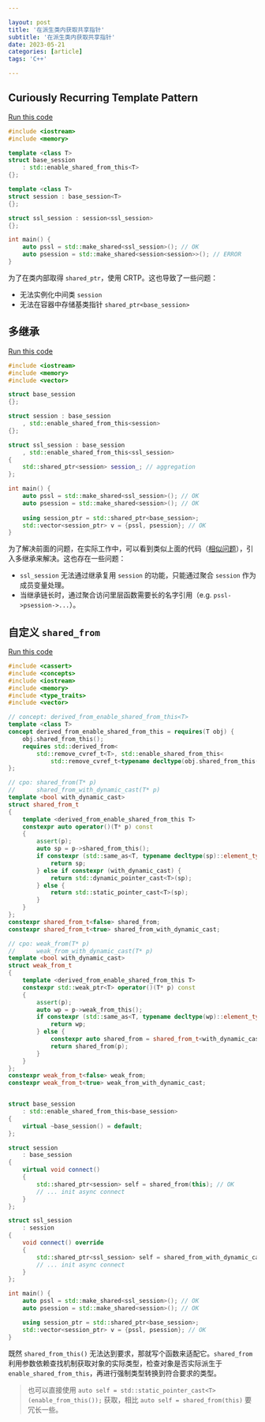 ```yaml
---

layout: post
title: '在派生类内获取共享指针'
subtitle: '在派生类内获取共享指针'
date: 2023-05-21
categories: [article]
tags: 'C++' 

---
```


## Curiously Recurring Template Pattern

[Run this code](https://godbolt.org/z/zc43d491e)
```.cpp
#include <iostream>
#include <memory>

template <class T>
struct base_session
    : std::enable_shared_from_this<T>
{};

template <class T>
struct session : base_session<T>
{};

struct ssl_session : session<ssl_session>
{};

int main() {
    auto pssl = std::make_shared<ssl_session>(); // OK
    auto psession = std::make_shared<session<session>>(); // ERROR
}
```

为了在类内部取得 `shared_ptr`，使用 CRTP。这也导致了一些问题：
- 无法实例化中间类 `session`
- 无法在容器中存储基类指针 `shared_ptr<base_session>`

## 多继承

[Run this code](https://godbolt.org/z/je4xx3Td7)
```.cpp
#include <iostream>
#include <memory>
#include <vector>

struct base_session
{};

struct session : base_session
    , std::enable_shared_from_this<session>
{};

struct ssl_session : base_session
    , std::enable_shared_from_this<ssl_session>
{
    std::shared_ptr<session> session_; // aggregation
};

int main() {
    auto pssl = std::make_shared<ssl_session>(); // OK
    auto psession = std::make_shared<session>(); // OK
    
    using session_ptr = std::shared_ptr<base_session>;
    std::vector<session_ptr> v = {pssl, psession}; // OK
}
```

为了解决前面的问题，在实际工作中，可以看到类似上面的代码（[相似问题](https://www.codeproject.com/Articles/286304/Solution-for-multiple-enable-shared-from-this-in-i)），引入多继承来解决。这也存在一些问题：
- `ssl_session` 无法通过继承复用 `session` 的功能，只能通过聚合 `session` 作为成员变量处理。
- 当继承链长时，通过聚合访问里层函数需要长的名字引用（e.g. `pssl->psession->...`）。

## 自定义 `shared_from`

[Run this code](https://godbolt.org/z/fodKd9q8G)
```.cpp
#include <cassert>
#include <concepts>
#include <iostream>
#include <memory>
#include <type_traits>
#include <vector>

// concept: derived_from_enable_shared_from_this<T>
template <class T>
concept derived_from_enable_shared_from_this = requires(T obj) {
    obj.shared_from_this();
    requires std::derived_from<
        std::remove_cvref_t<T>, std::enable_shared_from_this<
            std::remove_cvref_t<typename decltype(obj.shared_from_this())::element_type>>>;
};

// cpo: shared_from(T* p)
//      shared_from_with_dynamic_cast(T* p)
template <bool with_dynamic_cast>
struct shared_from_t 
{
    template <derived_from_enable_shared_from_this T>
    constexpr auto operator()(T* p) const
    {
        assert(p);
        auto sp = p->shared_from_this();
        if constexpr (std::same_as<T, typename decltype(sp)::element_type>) {
            return sp;
        } else if constexpr (with_dynamic_cast) {
            return std::dynamic_pointer_cast<T>(sp); 
        } else {
            return std::static_pointer_cast<T>(sp);
        }
    }
};
constexpr shared_from_t<false> shared_from;
constexpr shared_from_t<true> shared_from_with_dynamic_cast;

// cpo: weak_from(T* p)
//      weak_from_with_dynamic_cast(T* p)
template <bool with_dynamic_cast>
struct weak_from_t 
{
    template <derived_from_enable_shared_from_this T>
    constexpr std::weak_ptr<T> operator()(T* p) const
    {
        assert(p);
        auto wp = p->weak_from_this();
        if constexpr (std::same_as<T, typename decltype(wp)::element_type>) {
            return wp;
        } else {
            constexpr auto shared_from = shared_from_t<with_dynamic_cast>{};
            return shared_from(p);
        }
    }
};
constexpr weak_from_t<false> weak_from;
constexpr weak_from_t<true> weak_from_with_dynamic_cast;


struct base_session
    : std::enable_shared_from_this<base_session> 
{
    virtual ~base_session() = default;
};

struct session
    : base_session 
{
    virtual void connect()
    {
        std::shared_ptr<session> self = shared_from(this); // OK
        // ... init async connect
    }
};

struct ssl_session 
    : session
{
    void connect() override 
    {
        std::shared_ptr<ssl_session> self = shared_from_with_dynamic_cast(this); // OK
        // ... init async connect
    }
};

int main() {
    auto pssl = std::make_shared<ssl_session>(); // OK
    auto psession = std::make_shared<session>(); // OK

    using session_ptr = std::shared_ptr<base_session>;
    std::vector<session_ptr> v = {pssl, psession}; // OK
}
```

既然 `shared_from_this()` 无法达到要求，那就写个函数来适配它。`shared_from` 利用参数依赖查找机制获取对象的实际类型，检查对象是否实际派生于 `enable_shared_from_this`，再进行强制类型转换到符合要求的类型。

> 也可以直接使用 `auto self = std::static_pointer_cast<T>(enable_from_this());` 获取，相比 `auto self = shared_from(this)` 要冗长一些。